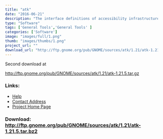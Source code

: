 ```yaml
---
title: "atk"
date: "2016-06-21"
description: "The interface definitions of accessibility infrastructure.  (GNOME)"
type: "Software"
tags: ['General Tools','General Tools' ]
categories: ['Software']
image: "images/full/1.png"
thumb: "images/thumbs/1.png"
project_url: ""
download_url: "http://ftp.gnome.org/pub/GNOME/sources/atk/1.21/atk-1.21.5.tar.bz2"
---
```

Second download at

<a href="">http://ftp.gnome.org/pub/GNOME/sources/atk/1.21/atk-1.21.5.tar.gz</a>

### Links:
- <a href="http://developer.gnome.org/projects/gap/guide/gad/index.html">Help</a>
- <a href="mailto:Li.Yuan@Sun.COM">Contact Address</a>
- <a href="http://developer.gnome.org/projects/gap/guide/gad/index.html">Project Home Page</a>

### Download: http://ftp.gnome.org/pub/GNOME/sources/atk/1.21/atk-1.21.5.tar.bz2 